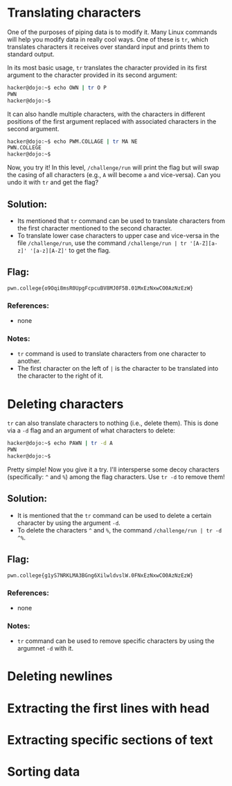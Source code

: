 # Translating characters

One of the purposes of piping data is to modify it. Many Linux commands will help you modify data in really cool ways. One of these is `tr`, which translates characters it receives over standard input and prints them to standard output.

In its most basic usage, `tr` translates the character provided in its first argument to the character provided in its second argument:
```sh
hacker@dojo:~$ echo OWN | tr O P
PWN
hacker@dojo:~$
```
It can also handle multiple characters, with the characters in different positions of the first argument replaced with associated characters in the second argument.
```sh
hacker@dojo:~$ echo PWM.COLLAGE | tr MA NE
PWN.COLLEGE
hacker@dojo:~$
```
Now, you try it! In this level, `/challenge/run` will print the flag but will swap the casing of all characters (e.g., `A` will become `a` and vice-versa). Can you undo it with `tr` and get the flag?

## Solution:

- Its mentioned that `tr` command can be used to translate characters from the first character mentioned to the second character.
- To translate lower case characters to upper case and vice-versa in the file `/challenge/run`, use the command `/challenge/run | tr '[A-Z][a-z]' '[a-z][A-Z]'` to get the flag. 

## Flag: 

```
pwn.college{o9Oqi8msR0UpgFcpcuBV8MJ0F5B.01MxEzNxwCO0AzNzEzW}
```

### References:

- none

### Notes:

- `tr` command is used to translate characters from one character to another.
- The first character on the left of `|` is the character to be translated into the character to the right of it.

# Deleting characters

`tr` can also translate characters to nothing (i.e., delete them). This is done via a `-d` flag and an argument of what characters to delete:
```sh
hacker@dojo:~$ echo PAWN | tr -d A
PWN
hacker@dojo:~$
```
Pretty simple! Now you give it a try. I'll intersperse some decoy characters (specifically: `^` and `%`) among the flag characters. Use `tr -d` to remove them!

## Solution:

- It is mentioned that the `tr` command can be used to delete a certain character by using the argument `-d`.
- To delete the characters `^` and `%`, the command `/challenge/run | tr -d ^%`.

## Flag: 

```
pwn.college{g1yS7NRKLMA3BGng6XilwldvslW.0FNxEzNxwCO0AzNzEzW}
```

### References:

- none

### Notes:

- `tr` command can be used to remove specific characters by using the argumnet `-d` with it.
  
# Deleting newlines
# Extracting the first lines with head 
# Extracting specific sections of text
# Sorting data
